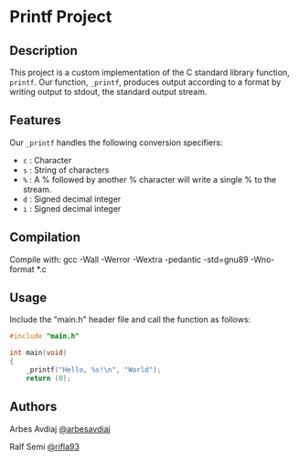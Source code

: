 # Printf Project

## Description

This project is a custom implementation of the C standard library function, `printf`. Our function, `_printf`, produces output according to a format by writing output to stdout, the standard output stream.

## Features

Our `_printf` handles the following conversion specifiers:

- `c` : Character
- `s` : String of characters
- `%` : A % followed by another % character will write a single % to the stream.
- `d` : Signed decimal integer
- `i` : Signed decimal integer

## Compilation

Compile with: gcc -Wall -Werror -Wextra -pedantic -std=gnu89 -Wno-format *.c


## Usage

Include the "main.h" header file and call the function as follows:
```c
#include "main.h"

int main(void)
{
    _printf("Hello, %s!\n", "World");
    return (0);

```
## Authors

Arbes Avdiaj 
[@arbesavdiaj](https://github.com/arbesavdiaj)

Ralf Semi
[@rifla93](https://github.com/rifla93)
